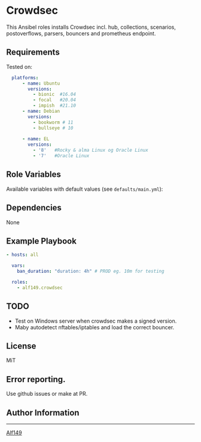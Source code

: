 # Crowdsec
This Ansibel roles installs Crowdsec incl. hub, collections, scenarios, postoverflows, parsers, bouncers and prometheus endpoint.

## Requirements
Tested on:
```yaml
  platforms:
      - name: Ubuntu
        versions:
          - bionic  #16.04
          - focal   #20.04
          - impish  #21.10
      - name: Debian
        versions:
          - bookworm # 11
          - bullseye # 10
      
      - name: EL
        versions:
          - '8'   #Rocky & alma Linux og Oracle Linux
          - '7'   #Oracle Linux
```

## Role Variables
Available variables with default values (see `defaults/main.yml`):

## Dependencies
None

## Example Playbook
```yaml
- hosts: all

  vars:
    ban_duration: "duration: 4h" # PROD eg. 10m for testing

  roles:
    - alf149.crowdsec 
```

## TODO
- Test on Windows server when crowdsec makes a signed version. 
- Maby autodetect nftables/iptables and load the correct bouncer. 

## License
MiT

## Error reporting. 
Use github issues or make at PR. 

## Author Information
------------------

[Alf149](https://github.com/alf149) 